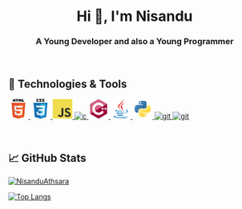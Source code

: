 
<h1 align="center">Hi 👋, I'm Nisandu</h1>
<h3 align="center">A Young Developer and also a Young Programmer</h3>

<!-- <p align="left"> <img src="https://komarev.com/ghpvc/?username=nisandu&label=Profile%20views&color=0e75b6&style=flat" alt="nisandu" /> </p>

<p align="left"> <a href="https://github.com/ryo-ma/github-profile-trophy"><img src="https://github-profile-trophy.vercel.app/?username=nisandu" alt="nisanduathsara" /></a> </p> -->
<br>
<h2>🔧 Technologies & Tools</h2>
<p align="left"> <a href="https://www.w3.org/html/" target="_blank"> <img src="https://raw.githubusercontent.com/devicons/devicon/master/icons/html5/html5-original-wordmark.svg" alt="html5" width="40" height="40"/> </a><a href="https://www.w3schools.com/css/" target="_blank"> <img src="https://raw.githubusercontent.com/devicons/devicon/master/icons/css3/css3-original-wordmark.svg" alt="css3" width="40" height="40"/> </a>  <a href="https://developer.mozilla.org/en-US/docs/Web/JavaScript" target="_blank"> <img src="https://raw.githubusercontent.com/devicons/devicon/master/icons/javascript/javascript-original.svg" alt="javascript" width="40" height="40"/> </a><a href="https://www.geeksforgeeks.org/c-language-set-1-introduction/" target="_blank"> <img src="https://github.com/jmnote/z-icons/blob/master/svg/c.svg" alt="c" width="40" height="40"/> </a><a href="https://www.w3schools.com/cpp/" target="_blank"> <img src="https://raw.githubusercontent.com/devicons/devicon/master/icons/cplusplus/cplusplus-original.svg" alt="cplusplus" width="40" height="40"/> </a> <a href="https://www.java.com" target="_blank"> <img src="https://raw.githubusercontent.com/devicons/devicon/master/icons/java/java-original.svg" alt="java" width="40" height="40"/> </a> <a href="https://www.python.org" target="_blank"> <img src="https://raw.githubusercontent.com/devicons/devicon/master/icons/python/python-original.svg" alt="python" width="40" height="40"/> </a> <a href="https://www.php.net/" target="_blank"> <img src="https://github.com/jmnote/z-icons/blob/master/svg/php.svg" alt="git" width="40" height="40"/> </a>  <a href="https://git-scm.com/" target="_blank"> <img src="https://www.vectorlogo.zone/logos/git-scm/git-scm-icon.svg" alt="git" width="40" height="40"/> </a> </p>
<br>

## &#x1f4c8; GitHub Stats


[![NisanduAthsara](https://github-readme-stats.vercel.app/api?username=NisanduAthsara&show_icons=true&theme=tokyonight)](https://github.com/NisanduAthsara)


[![Top Langs](https://github-readme-stats.vercel.app/api/top-langs/?username=NisanduAthsara&layout=compact&hide_border=true&theme=tokyonight)](https://github.com/anuraghazra/github-readme-stats)  



<!---
NisanduAthsara/NisanduAthsara is a ✨ special ✨ repository because its `README.md` (this file) appears on your GitHub profile.
You can click the Preview link to take a look at your changes.
--->
